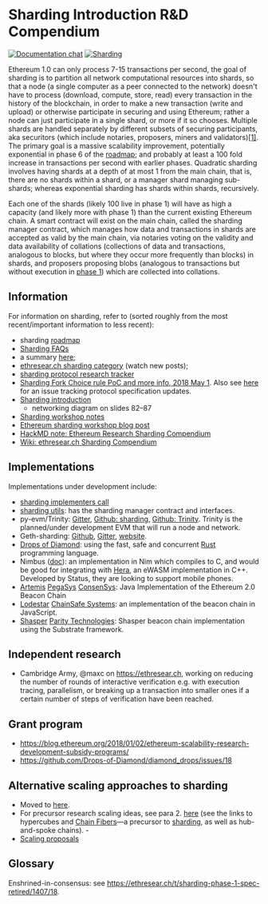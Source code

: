 # Sharding Introduction R&D Compendium

[![Documentation chat](https://img.shields.io/badge/gitter-Docs%20chat-4AB495.svg)](https://gitter.im/ethereum/documentation)
[![Sharding](https://img.shields.io/badge/gitter-sharding-4AB495.svg)](https://gitter.im/ethereum/sharding)

Ethereum 1.0 can only process 7-15 transactions per second, the goal of sharding is to partition all network computational resources into shards, so that a node (a single computer as a peer connected to the network) doesn't have to process (download, compute, store, read) every transaction in the history of the blockchain, in order to make a new transaction (write and upload) or otherwise participate in securing and using Ethereum; rather a node can just participate in a single shard, or more if it so chooses. Multiple shards are handled separately by different subsets of securing participants, aka securitors (which include notaries, proposers, miners and validators)[\[1\]](https://eprint.iacr.org/2017/406.pdf). The primary goal is a massive scalability improvement, potentially exponential in phase 6 of the [roadmap](./sharding-roadmap.md); and probably at least a 100 fold increase in transactions per second with earlier phases. Quadratic sharding involves having shards at a depth of at most 1 from the main chain, that is, there are no shards within a shard, or a manager shard managing sub-shards; whereas exponential sharding has shards within shards, recursively.

Each one of the shards (likely 100 live in phase 1) will have as high a capacity (and likely more with phase 1) than the current existing Ethereum chain. A smart contract will exist on the main chain, called the sharding manager contract, which manages how data and transactions in shards are accepted as valid by the main chain, via notaries voting on the validity and data availability of collations (collections of data and transactions, analogous to blocks, but where they occur more frequently than blocks) in shards, and proposers proposing blobs (analogous to transactions but without execution in [phase 1](./sharding-roadmap.md)) which are collected into collations.

## Information

For information on sharding, refer to (sorted roughly from the most recent/important information to less recent):

-   sharding [roadmap](./sharding-roadmap.md) <!--leave this at the top of this list and maintain it-->
-   [Sharding FAQs](./sharding-faqs.md)
-   a summary [here](https://twitter.com/sinahab/status/992755776765792256);
-   [ethresear.ch sharding category](https://ethresear.ch/c/sharding) (watch new posts);
-   [sharding protocol research tracker](https://github.com/Drops-of-Diamond/diamond_drops/issues/13)
-   [Sharding Fork Choice rule PoC and more info, 2018 May 1](https://twitter.com/VitalikButerin/status/991021062811930624). Also see [here](https://github.com/Drops-of-Diamond/diamond_drops/issues/13) for an issue tracking protocol specification updates.
-   [Sharding introduction](https://docs.google.com/presentation/d/1mdmmgQlRFUvznq1jdmRwkwEyQB0YON5yAg4ArxtanE4/edit?usp=sharing)
    -   networking diagram on slides 82–87
-   [Sharding workshop notes](https://hackmd.io/s/HJ_BbgCFz#%E2%9F%A0-General-Introduction)
-   [Ethereum sharding workshop blog post](https://medium.com/@icebearhww/ethereum-sharding-workshop-in-taipei-a44c0db8b8d9)
-   [HackMD note: Ethereum Research Sharding Compendium](http://notes.ethereum.org/s/BJc_eGVFM)
-   [Wiki: ethresear.ch Sharding Compendium](https://github.com/ethereum/wiki/wiki/Wiki:-ethresear.ch-Sharding-Compendium)

## Implementations

Implementations under development include:

-   [sharding implementers call](https://github.com/ethresearch/eth2.0-pm)
-   [sharding utils](https://github.com/ethereum/sharding): has the sharding manager contract and interfaces.
-   py-evm/Trinity: [Gitter](https://gitter.im/ethereum/py-evm), [Github: sharding](https://github.com/ethereum/py-evm/tree/sharding), [Github: Trinity](https://github.com/ethereum/py-evm/tree/trinity). Trinity is the planned/under development EVM that will run a node and network.
-   Geth-sharding: [Github](https://github.com/prysmaticlabs/geth-sharding), [Gitter](https://gitter.im/prysmaticlabs/geth-sharding), [website](https://prysmaticlabs.com/).
-   [Drops of Diamond](https://github.com/Drops-of-Diamond/diamond_drops): using the fast, safe and concurrent [Rust](https://www.rust-lang.org/en-US/) programming language.
-   Nimbus ([doc](https://docs.google.com/document/d/14u65XVNLOd83cq3t7wNC9UPweZ6kPWvmXwRTWWn0diQ/edit#)): an implementation in Nim which compiles to C, and would be good for integrating with [Hera](https://github.com/ewasm/hera), an eWASM implementation in C++. Developed by Status, they are looking to support mobile phones.
-   [Artemis](https://github.com/PegaSysEng/artemis) [PegaSys](https://twitter.com/PegasysEng) [ConsenSys](https://consensys.net): Java Implementation of the Ethereum 2.0 Beacon Chain
-   [Lodestar](https://github.com/ChainSafeSystems/lodestar_chain) [ChainSafe Systems](https://chainsafe.io): an implementation of the beacon chain in JavaScript.
-   [Shasper](https://github.com/paritytech/shasper) [Parity Technologies](https://parity.io): Shasper beacon chain implementation using the Substrate framework.

## Independent research

-   Cambridge Army, @maxc on <https://ethresear.ch>, working on reducing the number of rounds of interactive verification e.g. with execution tracing, parallelism, or breaking up a transaction into smaller ones if a certain number of steps of verification have been reached.

## Grant program

-   <https://blog.ethereum.org/2018/01/02/ethereum-scalability-research-development-subsidy-programs/>
-   <https://github.com/Drops-of-Diamond/diamond_drops/issues/18>

## Alternative scaling approaches to sharding

-   Moved to [here](./alternative-blockchains-randomness-economics-and-other-research-topics.md).
-   For precursor research scaling ideas, see para 2. [here](https://vitalik.ca/2017-09-15-prehistory.html) (see the links to hypercubes and [Chain Fibers](https://github.com/ethereum/wiki/wiki/Chain-Fibers-Redux)—a precursor to [sharding](https://github.com/ethereum/wiki/wiki/Sharding-introduction-R&D-compendium), as well as hub-and-spoke chains). - 
-   [Scaling proposals](https://github.com/jpitts/eth-community-discussions/blob/master/proposals-to-scale.md)

## Glossary

Enshrined-in-consensus: see <https://ethresear.ch/t/sharding-phase-1-spec-retired/1407/18>.
